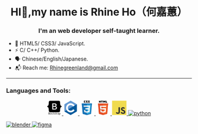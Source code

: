 <h1 align="center">HI🪬,my name is Rhine Ho（何嘉蕙）</h1>

<h3 align="center">I'm an web developer self-taught learner.</h3>


- 🦾 HTML5/ CSS3/ JavaScript.
- ⚡ C/ C++/ Python.
- 🗣 Chinese/English/Japanese. 
- 📬 Reach me: Rhinegreenland@gmail.com


***
<h3 align="left">Languages and Tools:</h3>
<p align="center"><a href="https://getbootstrap.com" target="_blank" rel="noreferrer"> <img src="https://raw.githubusercontent.com/devicons/devicon/master/icons/bootstrap/bootstrap-plain-wordmark.svg" alt="bootstrap" width="40" height="40"/> </a>
<a href="https://www.cprogramming.com/" target="_blank" rel="noreferrer"> <img src="https://raw.githubusercontent.com/devicons/devicon/master/icons/c/c-original.svg" alt="c" width="40" height="40"/> </a>
<a href="https://www.w3schools.com/css/" target="_blank" rel="noreferrer"> <img src="https://raw.githubusercontent.com/devicons/devicon/master/icons/css3/css3-original-wordmark.svg" alt="css3" width="40" height="40"/> </a>
<a href="https://www.w3.org/html/" target="_blank" rel="noreferrer"> <img src="https://raw.githubusercontent.com/devicons/devicon/master/icons/html5/html5-original-wordmark.svg" alt="html5" width="40" height="40"/> </a> 
<a href="https://developer.mozilla.org/en-US/docs/Web/JavaScript" target="_blank" rel="noreferrer"> <img src="https://raw.githubusercontent.com/devicons/devicon/master/icons/javascript/javascript-original.svg" alt="javascript" width="40" height="40"/> </a>
<a href="https://www.python.org/" target="_blank" rel="noreferrer"> <img src="https://www.python.org/static/community_logos/python-logo-generic.svg" alt="python" width="90" height="40"/> </a> 

<a href="https://www.blender.org/" target="_blank" rel="noreferrer"> <img src="https://download.blender.org/branding/blender_logo.png" alt="blender" width="90" height="40"/> </a> 
<a href="https://www.figma.com/downloads/" target="_blank" rel="noreferrer"> <img src="https://commons.wikimedia.org/wiki/File:Figma-logo.svg" alt="figma" width="40" height="40"/> </a> 
  
  


